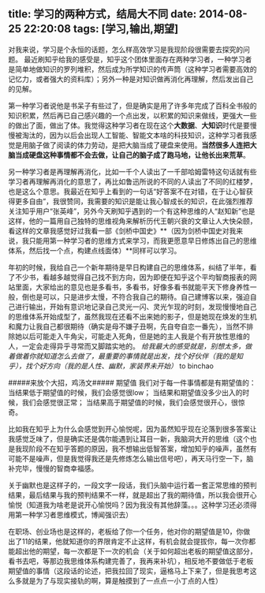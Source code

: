 title: 学习的两种方式，结局大不同
date: 2014-08-25 22:20:08
tags: [学习,输出,期望]
---
对我来说，学习是个永恒的话题，怎么样高效学习是我现阶段很需要去探究的问题。
最近刷知乎给我的感受是，知乎这个团体里面存在两种学习者，一种学习者是简单地做知识的罗列堆积，然后成为所学知识的传声筒（这种学习者需要高效的记忆力，或者强大的资料库）；另外一种是对知识做再消化再理解，然后发出自己的见解。

第一种学习者说他是书呆子有些过了，但是确实是用了许多年完成了百科全书般的知识积累，然后再已自己感兴趣的一个点出发，以积累的知识来做线，更强大一些的做出了面，做出了体。我觉得这种学习者在现在这个**大数据**、**大知识**时代是要慢慢被淘汰的，因为以后会出现人工智能、智能文本啥的科技知识，这种学习者我感觉是用脑子做了阅读的体力劳动，是把大脑当成了硬盘来使用。**当然很多人连把大脑当成硬盘这种事情都不会去做，让自己的脑子成了跑马地，让他长出来荒草**。

另一种学习者是再理解再消化，比如一千个人读出了一千部哈姆雷特这句话就有些学习者再理解再消化的意思了，再比如鲁迅所说的不同的人读出了不同的红楼梦，也是这么个意思。我最近在知乎上看到的一句话“好答案不在对错，在于让心智获得更多自由”，我很赞同，我需要的知识是能让我心智成长的知识，在此强烈推荐关注知乎用户“张英峰”，另外今天刷知乎遇到的一个有这种思维的人“赵知新”也是这样，他的一篇用自己独特的思维视角来解析历代王朝兴衰的文章让人大快朵颐，看这样的文章我感觉好过我看一部《剑桥中国史》**（因为剑桥中国史对我来说，我只能用第一种学习者的思维方式来学习，而我更愿意早日修炼出自己的思维体系，然后找一个点，构建点线面体）**同样可以学习。

年初的时候，我给自己一个新年期待是早日构建自己的思维体系，纠结了半年，看了不少书，看越多越觉得自己找不到方向，因为即便在知乎这个平均智商报表的网站里面，大家给出的意见也是多看书，多看书，好像多看书就能平天下修身养性一般，倒也是可以，只是进步太慢，不符合我自己的期待。自己建博客以来，强迫自己进行输出，开始有意识地记录自己灵光一闪、灵光乍现的时刻，发现慢慢地自己的思维体系开始成型了，虽然我现在还看不出来她的影子，但是她现在焕发的生机和魔力让我自己都很期待（确实是母不嫌子丑啊，先自夸自恋一番先），当然不排除她以后可能走入牛角尖，可能走入死角，但是她的主人我是个有开放性思维的人，一定会走得异乎寻常而又脚踏实地的。
*给我最大的感受就是，别想太多，做着做着你就知道怎么去做了，最重要的事情就是出发，找个好伙伴（我的是知乎），找个好方向（我的是人性、幽默，家装界未开始）* to binchao

#####来放个大招，鸡汤文#####
期望值
我们对于每一件事情都是有期望值的：
当结果低于期望值的时候，我们会感觉很low；
当结果和期望值没多少出入的时候，我们会感觉很正常；
当结果高于期望值的时候，我们会感觉很开心，很惊奇。

比如我在知乎上为什么会感觉到开心愉悦呢，因为虽然知乎现在沦落到很多答案让我感觉乏味了，但是确实还是偶尔能遇到让耳目一新，我脑洞大开的思维（这个也是我现阶段不在知乎答题的原因，我不想输出低智答案，增加知乎的噪声，虽然有可能不是噪声，但是我觉得我还是先修炼怎么输出信号吧），再天马行空一下，脑补完毕，慢慢的智商幸福感。

关于幽默也是这样子的，一段文字一段话，我们头脑中运行着一套正常思维的预判结果，最后结果与我的预判结果不一样，就是超出了我的期待值，所以我会很开心愉悦（知道我为啥老是说开心愉悦吗？因为我没有其他辞藻。。。这种学习还必须得用第一种学习者思维模式，博闻强识去）

在职场、创业场也是这样的，老板给了你一个任务，他对你的期望值是10，你做出了11的结果，他就知道你的界限肯定不止这样，有机会就会提拔你，每一次你都能超出他的期望，每一次都是下一次的机会（关于如何超出老板的期望值这部分，看书去吧，等那边我思维体系构建完善了，我再来补坑），相反地不要做低于老板期望值的事情（这段话的论述，把我拉回了现实，逼格马上下来了，但是我思考这么多就是为了与现实接轨的啊，算是触摸到了一点点一小丁点的人性）




